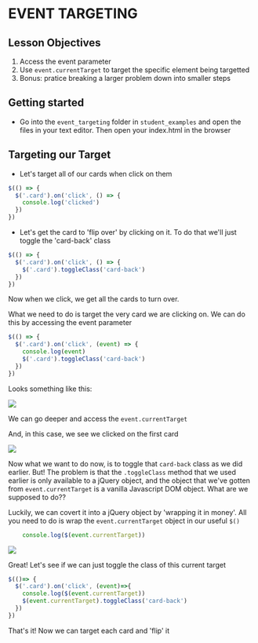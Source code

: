 # EVENT TARGETING

## Lesson Objectives



1. Access the event parameter
1. Use `event.currentTarget` to target the specific element being targetted
1. Bonus: pratice breaking a larger problem down into smaller steps



## Getting started

- Go into the `event_targeting` folder in `student_examples` and open the files in your text editor. Then open your index.html in the browser

## Targeting our Target

- Let's target all of our cards when click on them

```js
$(() => {
  $('.card').on('click', () => {
    console.log('clicked')
  })
})
```

- Let's get the card to 'flip over' by clicking on it. To do that we'll just toggle the 'card-back' class

```js
$(() => {
  $('.card').on('click', () => {
    $('.card').toggleClass('card-back')
  })
})
```

Now when we click, we get all the cards to turn over.

What we need to do is target the very card we are clicking on. We can do this by accessing the event parameter

```js
$(() => {
  $('.card').on('click', (event) => {
    console.log(event)
    $('.card').toggleClass('card-back')
  })
})
```

Looks something like this:

![](https://i.imgur.com/n3O4BtK.png)


We can go deeper and access the `event.currentTarget`

And, in this case, we see we clicked on the first card

![](https://i.imgur.com/q9zlOCj.png)

Now what we want to do now, is to toggle that `card-back` class as we did earlier. But! The problem is that the `.toggleClass` method that we used earlier is only available to a jQuery object, and the object that we've gotten from `event.currentTarget` is a vanilla Javascript DOM object. What are we supposed to do??

Luckily, we can covert it into a jQuery object by 'wrapping it in money'. All you need to do is wrap the `event.currentTarget` object in our useful `$()`

```js
    console.log($(event.currentTarget))
```

![](https://i.imgur.com/rONpSYg.png)


Great! Let's see if we can just toggle the class of this current target

```js
$(()=> {
  $('.card').on('click', (event)=>{
    console.log($(event.currentTarget))
    $(event.currentTarget).toggleClass('card-back')
  })
})
```


That's it! Now we can target each card and 'flip' it

